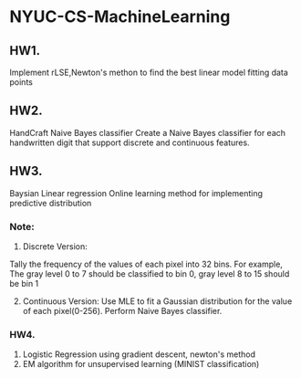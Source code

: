 # NYUC-CS-MachineLearning

## HW1.
Implement rLSE,Newton's methon to find the best linear model fitting data points

## HW2. 
HandCraft Naive Bayes classifier
Create a Naive Bayes classifier for each handwritten digit that support discrete and continuous
features.



## HW3.
Baysian Linear regression
Online learning method for implementing predictive distribution

### Note:
1. Discrete Version:

Tally the frequency of the values of each pixel into 32 bins. 
For example, The gray level 0 to 7 should be classified to bin 0, gray level 8 to 15 should be bin 1 

2. Continuous Version:
Use MLE to fit a Gaussian distribution for the value of each pixel(0-256). Perform Naive
Bayes classifier.

### HW4.
1. Logistic Regression using gradient descent, newton's method
2. EM algorithm for unsupervised learning (MINIST classification)

